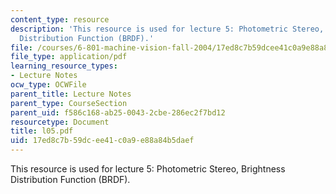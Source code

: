 ```yaml
---
content_type: resource
description: 'This resource is used for lecture 5: Photometric Stereo, Brightness
  Distribution Function (BRDF).'
file: /courses/6-801-machine-vision-fall-2004/17ed8c7b59dcee41c0a9e88a84b5daef_l05.pdf
file_type: application/pdf
learning_resource_types:
- Lecture Notes
ocw_type: OCWFile
parent_title: Lecture Notes
parent_type: CourseSection
parent_uid: f586c168-ab25-0043-2cbe-286ec2f7bd12
resourcetype: Document
title: l05.pdf
uid: 17ed8c7b-59dc-ee41-c0a9-e88a84b5daef
---
```

This resource is used for lecture 5: Photometric Stereo, Brightness Distribution Function (BRDF).

